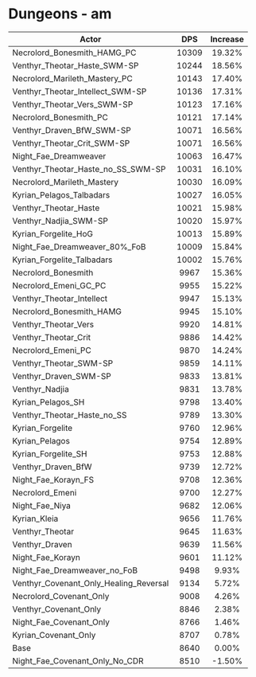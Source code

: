 # Dungeons - am
| Actor | DPS | Increase |
|---|:---:|:---:|
|Necrolord_Bonesmith_HAMG_PC|10309|19.32%|
|Venthyr_Theotar_Haste_SWM-SP|10244|18.56%|
|Necrolord_Marileth_Mastery_PC|10143|17.40%|
|Venthyr_Theotar_Intellect_SWM-SP|10136|17.31%|
|Venthyr_Theotar_Vers_SWM-SP|10123|17.16%|
|Necrolord_Bonesmith_PC|10121|17.14%|
|Venthyr_Draven_BfW_SWM-SP|10071|16.56%|
|Venthyr_Theotar_Crit_SWM-SP|10071|16.56%|
|Night_Fae_Dreamweaver|10063|16.47%|
|Venthyr_Theotar_Haste_no_SS_SWM-SP|10031|16.10%|
|Necrolord_Marileth_Mastery|10030|16.09%|
|Kyrian_Pelagos_Talbadars|10027|16.05%|
|Venthyr_Theotar_Haste|10021|15.98%|
|Venthyr_Nadjia_SWM-SP|10020|15.97%|
|Kyrian_Forgelite_HoG|10013|15.89%|
|Night_Fae_Dreamweaver_80%_FoB|10009|15.84%|
|Kyrian_Forgelite_Talbadars|10002|15.76%|
|Necrolord_Bonesmith|9967|15.36%|
|Necrolord_Emeni_GC_PC|9955|15.22%|
|Venthyr_Theotar_Intellect|9947|15.13%|
|Necrolord_Bonesmith_HAMG|9945|15.10%|
|Venthyr_Theotar_Vers|9920|14.81%|
|Venthyr_Theotar_Crit|9886|14.42%|
|Necrolord_Emeni_PC|9870|14.24%|
|Venthyr_Theotar_SWM-SP|9859|14.11%|
|Venthyr_Draven_SWM-SP|9833|13.81%|
|Venthyr_Nadjia|9831|13.78%|
|Kyrian_Pelagos_SH|9798|13.40%|
|Venthyr_Theotar_Haste_no_SS|9789|13.30%|
|Kyrian_Forgelite|9760|12.96%|
|Kyrian_Pelagos|9754|12.89%|
|Kyrian_Forgelite_SH|9753|12.88%|
|Venthyr_Draven_BfW|9739|12.72%|
|Night_Fae_Korayn_FS|9708|12.36%|
|Necrolord_Emeni|9700|12.27%|
|Night_Fae_Niya|9682|12.06%|
|Kyrian_Kleia|9656|11.76%|
|Venthyr_Theotar|9645|11.63%|
|Venthyr_Draven|9639|11.56%|
|Night_Fae_Korayn|9601|11.12%|
|Night_Fae_Dreamweaver_no_FoB|9498|9.93%|
|Venthyr_Covenant_Only_Healing_Reversal|9134|5.72%|
|Necrolord_Covenant_Only|9008|4.26%|
|Venthyr_Covenant_Only|8846|2.38%|
|Night_Fae_Covenant_Only|8766|1.46%|
|Kyrian_Covenant_Only|8707|0.78%|
|Base|8640|0.00%|
|Night_Fae_Covenant_Only_No_CDR|8510|-1.50%|
